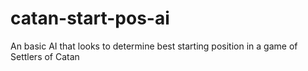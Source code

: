 # catan-start-pos-ai
An basic AI that looks to determine best starting position in a game of Settlers of Catan

